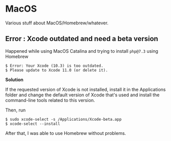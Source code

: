 # MacOS

Various stuff about MacOS/Homebrew/whatever.

## Error : Xcode outdated and need a beta version

Happened while using MacOS Catalina and trying to install `php@7.3` using Homebrew

```console
$ Error: Your Xcode (10.3) is too outdated.
$ Please update to Xcode 11.0 (or delete it).
```

**Solution**

If the requested version of Xcode is not installed, install it in the Applications folder and change the default version of Xcode that's used and install the command-line tools related to this version.

Then, run 
```console
$ sudo xcode-select -s /Applications/Xcode-beta.app
$ xcode-select --install
```

After that, I was able to use Homebrew without problems.